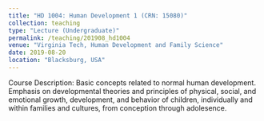 ```yaml
---
title: "HD 1004: Human Development 1 (CRN: 15080)"
collection: teaching
type: "Lecture (Undergraduate)"
permalink: /teaching/201908_hd1004
venue: "Virginia Tech, Human Development and Family Science"
date: 2019-08-20
location: "Blacksburg, USA"
---
```


Course Description: Basic concepts related to normal human development. Emphasis on developmental theories and principles of physical, social, and emotional growth, development, and behavior of children, individually and within families and cultures, from conception through adolesence.


